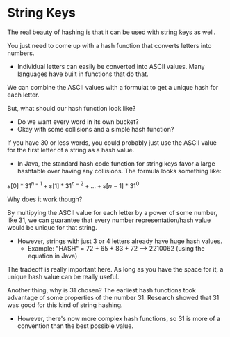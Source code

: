# String Keys

The real beauty of hashing is that it can be used with string keys as well. 

You just need to come up with a hash function that converts letters into numbers. 
- Individual letters can easily be converted into ASCII values. Many languages have built in functions that do that.

We can combine the ASCII values with a formulat to get a unique hash for each letter. 

But, what should our hash function look like?
- Do we want every word in its own bucket?
- Okay with some collisions and a simple hash function? 

If you have 30 or less words, you could probably just use the ASCII value for the first letter of a string as a hash value.
- In Java, the standard hash code function for string keys favor a large hashtable over having any collisions. The formula looks something like: 

<span>$s[0]*31^{n-1} + s[1]*31^{n-2} + ... + s[n-1]*31^{0}$</span>

Why does it work though?

By multipying the ASCII value for each letter by a power of some number, like 31, we can guarantee that every number representation/hash value would be unique for that string. 
- However, strings with just 3 or 4 letters already have huge hash values. 
    - Example: "HASH" = 72 + 65 + 83 + 72 --> 2210062 (using the equation in Java)

The tradeoff is really important here. As long as you have the space for it, a unique hash value can be really useful. 

Another thing, why is 31 chosen? The earliest hash functions took advantage of some properties of the number 31. Research showed that 31 was good for this kind of string hashing.
- However, there's now more complex hash functions, so 31 is more of a convention than the best possible value. 